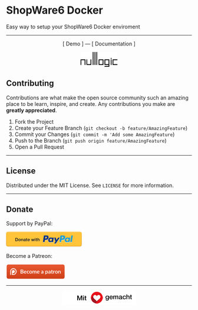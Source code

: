 # ShopWare6 Docker

Easy way to setup your ShopWare6 Docker enviroment

<hr />
<p align="center"> [ Demo ] — [ Documentation ] </p>
<p align="center">
  <img src="./.img/logo.gif" alt="NullLogic logo">
</p>

<!-- CONTRIBUTING -->

## Contributing

Contributions are what make the open source community such an amazing place to be learn, inspire, and create. Any contributions you make are **greatly appreciated**.

1. Fork the Project
2. Create your Feature Branch (`git checkout -b feature/AmazingFeature`)
3. Commit your Changes (`git commit -m 'Add some AmazingFeature`)
4. Push to the Branch (`git push origin feature/AmazingFeature`)
5. Open a Pull Request

<hr />

<!-- LICENSE -->

## License

Distributed under the MIT License. See `LICENSE` for more information.

<hr />

<!-- DONATE -->

## Donate

Support by PayPal:

<p><a href="https://www.paypal.me/vladimirlukyanov">
    <img src="./.img/paypal-button-png-10.png" height="40" />
</a></p>

Become a Patreon:

<a href="https://www.patreon.com/vladimirlukyanov">
    <img src="./.img/patreon-button-png-10.png" height="40" />
</a>

<hr>

<p align="center"><img src="./.img/heart.png" alt="mit liebe gemacht"></p>
